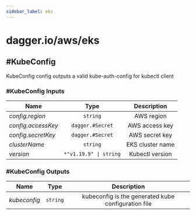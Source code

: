 ```yaml
---
sidebar_label: eks
---
```


# dagger.io/aws/eks

## #KubeConfig

KubeConfig config outputs a valid kube-auth-config for kubectl client

### #KubeConfig Inputs

| Name                 | Type                      | Description        |
| -------------        |:-------------:            |:-------------:     |
|*config.region*       | `string`                  |AWS region          |
|*config.accessKey*    | `dagger.#Secret`          |AWS access key      |
|*config.secretKey*    | `dagger.#Secret`          |AWS secret key      |
|*clusterName*         | `string`                  |EKS cluster name    |
|*version*             | `*"v1.19.9" \| string`    |Kubectl version     |

### #KubeConfig Outputs

| Name             | Type              | Description                                           |
| -------------    |:-------------:    |:-------------:                                        |
|*kubeconfig*      | `string`          |kubeconfig is the generated kube configuration file    |
